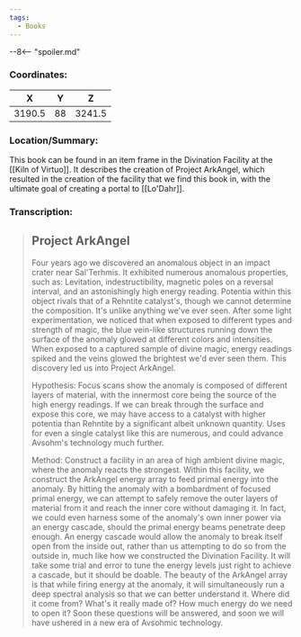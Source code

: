 ```yaml
---
tags:
  - Books
---
```


--8<-- "spoiler.md"

### Coordinates:
| **X** | **Y**| **Z** |
|:-----:|:----:|:-----:|
|3190.5  |88   |3241.5  |

### Location/Summary:
This book can be found in an item frame in the Divination Facility at the [[Kiln of Virtuo]]. It describes the creation of Project ArkAngel, which resulted in the creation of the facility that we find this book in, with the ultimate goal of creating a portal to [[Lo'Dahr]].

### Transcription:
> Project ArkAngel
> -------------------
> Four years ago we discovered an anomalous object in an impact crater near Sal'Terhmis. It exhibited numerous anomalous properties, such as: Levitation, indestructibility, magnetic poles on a reversal interval, and an astonishingly high energy reading. Potentia within this object rivals that of a Rehntite catalyst's, though we cannot determine the composition. It's unlike anything we've ever seen. After some light experimentation, we noticed that when exposed to different types and strength of magic, the blue vein-like structures running down the surface of the anomaly glowed at different colors and intensities. When exposed to a captured sample of divine magic, energy readings spiked and the veins glowed the brightest we'd ever seen them. This discovery led us into Project ArkAngel.
>
> Hypothesis: Focus scans show the anomaly is composed of different layers of material, with the innermost core being the source of the high energy readings. If we can break through the surface and expose this core, we may have access to a catalyst with higher potentia than Rehntite by a significant albeit unknown quantity. Uses for even a single catalyst like this are numerous, and could advance Avsohm's technology much further.
>
> Method: Construct a facility in an area of high ambient divine magic, where the anomaly reacts the strongest. Within this facility, we construct the ArkAngel energy array to feed primal energy into the anomaly. By hitting the anomaly with a bombardment of focused primal energy, we can attempt to safely remove the outer layers of material from it and reach the inner core without damaging it. In fact, we could even harness some of the anomaly's own inner power via an energy cascade, should the primal energy beams penetrate deep enough. An energy cascade would allow the anomaly to break itself open from the inside out, rather than us attempting to do so from the outside in, much like how we constructed the Divination Facility. It will take some trial and error to tune the energy levels just right to achieve a cascade, but it should be doable. The beauty of the ArkAngel array is that while firing energy at the anomaly, it will simultaneously run a deep spectral analysis so that we can better understand it. Where did it come from? What's it really made of? How much energy do we need to open it? Soon these questions will be answered, and soon we will have ushered in a new era of Avsohmic technology.

